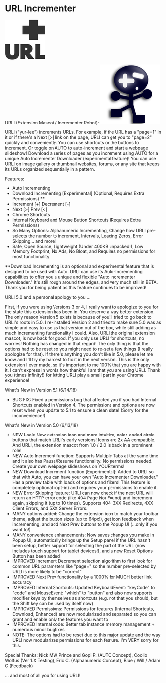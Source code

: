 # URL Incrementer

![URL Incrementer](src/img/icons/dark/128.png?raw=true "URL Incrementer")

URLI (Extension Mascot / Incrementer Robot):
![URLI](src/img/extras/urli.png?raw=true "URLI")

URLI ("yur-lee") increments URLs. For example, if the URL has a "page=1" in it or if there's a Next [>] link on the page,
URLI can get you to "page=2" quickly and conveniently. You can use shortcuts or the buttons to increment. Or toggle on
AUTO to auto-increment and start a webpage slideshow! Download a series of pages as you increment using AUTO for a
unique Auto Incrementer Downloader (experimental feature)! You can use URLI on image gallery or thumbnail websites,
forums, or any site that keeps its URLs organized sequentially in a pattern.

Features:
- Auto Incrementing
- Download Incrementing [Experimental] (Optional, Requires Extra Permissions) **
- Increment [+] Decrement [-]
- Next [>] Prev [<]
- Chrome Shortcuts
- Internal Keyboard and Mouse Button Shortcuts (Requires Extra Permissions)
- So Many Options: Alphanumeric Incrementing, Change how URLI pre-selects the number to increment, Intervals, Leading Zeros, Error Skipping... and more!
- Safe, Open Source, Lightweight (Under 400KB unpacked!), Low Memory Footprint, No Ads, No Bloat, and Requires no permissions for most functionality

**Download Incrementing is an optional and experimental feature that is designed to be used with Auto. URLI can use its Auto-Incrementing capabilities to offer you a unique and flexible "Auto Incrementer Downloader." It's still rough around the edges, and very much still in BETA. Thank you for being patient as this feature continues to be improved!

URLI 5.0 and a personal apology to you ...

First, if you were using Versions 3 or 4, I really want to apologize to you for the state this extension has been in. You deserve a way better extension. The only reason Version 5 exists is because of you! I tried to go back to URLI's roots in 5.0.
I re-installed Version 2 and tried to make sure 5.0 was as simple and easy to use as that version out of the box, while still adding as much incrementing functionality I could.
Also, URLI the original extension mascot, is now back for good. If you only use URLI for shortcuts, no worries! Nothing has changed in that regard! The only thing is that the options had to be reset so you might need to re-set a few things (I really apologize for that). If there's anything you don't like in 5.0, please let me know and I'll try my hardest to fix it in the next version.
This is the only extension I ever made, so it's important to me 100% that you are happy with it. I can't express in words how thankful I am that you are using URLI. Thank you (times infinity!) for letting URLI play a small part in your Chrome experience!

What's New in Version 5.1 (6/14/18)
- BUG FIX: Fixed a permissions bug that affected you if you had Internal Shortcuts enabled in Version 4. The permissions and options are now reset when you update to 5.1 to ensure a clean slate! (Sorry for the inconvenience!)

What's New in Version 5.0 (6/13/18)
- NEW Look: New extension icon and more intuitive, color-coded circle buttons that match URLI's early versions! Icons are 2x AA compatible. And URLI, the extension mascot from 1.0 / 2.0 is back in a prominent role!
- NEW Auto Increment function: Supports Multiple Tabs at the same time and it also has Pause/Resume functionality. No permissions needed. Create your own webpage slideshows on YOUR terms!
- NEW Download Increment function [Experimental]: Added to URLI so that with Auto, you can have your own "Auto Incrementer Downloader." Has a preview table with loads of options and filters! This feature is completely optional (opt-in) and requires your permissions to enable it.
- NEW Error Skipping feature: URLI can now check if the next URL will return an HTTP error code (like 404 Page Not Found) and increment again, skipping it (up to 10 times). Supports 404, 3XX Redirects, 4XX Client Errors, and 5XX Server Errors.
- MANY options added: Change the extension icon to match your toolbar theme, adjust the button sizes (up to 64px!), get icon feedback when incrementing, and add Next Prev buttons to the Popup UI (...only if you want to!)
- MANY convenience enhancements: Now saves changes you make in Popup UI, automatically brings up the Setup panel if the URL hasn't been setup, better support for selecting the part of the URL (now includes touch support for tablet devices!), and a new Reset Options Button has been added
- IMPROVED Increment Decrement selection algorithm to first look for common URL parameters like "page=" so the number pre-selected by URLI is more likely to be "correct"
- IMPROVED Next Prev functionality by a 1000% for MUCH better link accuracy
- IMPROVED Internal Shortcuts: Updated KeyboardEvent: "keyCode" to "code" and MouseEvent: "which" to "button" and also now supports modifier keys by themselves as shortcuts (e.g. not that you should, but the Shift key can be used by itself now)
- IMPROVED Permissions: Permissions for features (Internal Shortcuts, Download, Enhanced) are now modularized and separated so you can grant and enable only the features you want to
- IMPROVED Internal code: Better tab instance memory management + numerous minor bugfixes
- NOTE: The options had to be reset due to this major update and the way URLI now modularizes permissions for each feature. I'm VERY sorry for this.

Special Thanks:
Nick MW Prince and Gopi P. (AUTO Concept), Coolio Wolfus (Ver 1.X Testing), Eric C. (Alphanumeric Concept), Blue / Will / Adam C (Feedback)

... and most of all you for using URLI!